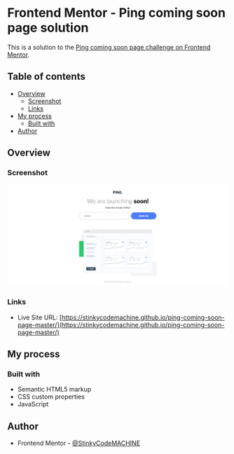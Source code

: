 # Frontend Mentor - Ping coming soon page solution

This is a solution to the [Ping coming soon page challenge on Frontend Mentor](https://www.frontendmentor.io/challenges/ping-single-column-coming-soon-page-5cadd051fec04111f7b848da).

## Table of contents

- [Overview](#overview)
  - [Screenshot](#screenshot)
  - [Links](#links)
- [My process](#my-process)
  - [Built with](#built-with)
- [Author](#author)

## Overview

### Screenshot

![](./screenshot.png)

### Links

- Live Site URL: [https://stinkycodemachine.github.io/ping-coming-soon-page-master/](https://stinkycodemachine.github.io/ping-coming-soon-page-master/)


## My process

### Built with

- Semantic HTML5 markup
- CSS custom properties
- JavaScript
## Author

- Frontend Mentor - [@StinkyCodeMACHINE](https://www.frontendmentor.io/profile/StinkyCodeMACHINE)

